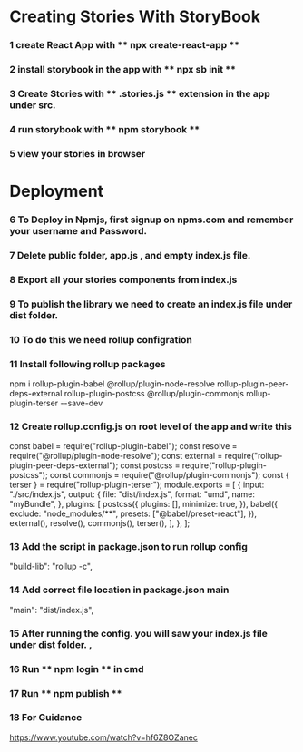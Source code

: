 # Creating Stories With StoryBook

### 1 create React App with ** npx create-react-app **

### 2 install storybook in the app with ** npx sb init **

### 3 Create Stories with ** .stories.js ** extension in the app under src.

### 4 run storybook with ** npm storybook **

### 5 view your stories in browser

# Deployment

### 6 To Deploy in Npmjs, first signup on npms.com and remember your username and Password.

### 7 Delete public folder, app.js , and empty index.js file.

### 8 Export all your stories components from index.js

### 9 To publish the library we need to create an index.js file under dist folder.

### 10 To do this we need rollup configration

### 11 Install following rollup packages

npm i rollup-plugin-babel
@rollup/plugin-node-resolve
rollup-plugin-peer-deps-external
rollup-plugin-postcss
@rollup/plugin-commonjs
rollup-plugin-terser --save-dev

### 12 Create rollup.config.js on root level of the app and write this

const babel = require("rollup-plugin-babel");
const resolve = require("@rollup/plugin-node-resolve");
const external = require("rollup-plugin-peer-deps-external");
const postcss = require("rollup-plugin-postcss");
const commonjs = require("@rollup/plugin-commonjs");
const { terser } = require("rollup-plugin-terser");
module.exports = [
{
input: "./src/index.js",
output: {
file: "dist/index.js",
format: "umd",
name: "myBundle",
},
plugins: [
postcss({
plugins: [],
minimize: true,
}),
babel({
exclude: "node_modules/\*\*",
presets: ["@babel/preset-react"],
}),
external(),
resolve(),
commonjs(),
terser(),
],
},
];

### 13 Add the script in package.json to run rollup config
"build-lib": "rollup -c",

### 14 Add correct file location in package.json main
"main": "dist/index.js",

### 15 After running the config. you will saw your index.js file under dist folder. ,

### 16 Run ** npm login ** in cmd

### 17 Run ** npm publish **

### 18 For Guidance
https://www.youtube.com/watch?v=hf6Z8OZanec
